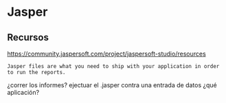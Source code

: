 # Jasper

## Recursos
https://community.jaspersoft.com/project/jaspersoft-studio/resources
		

    Jasper files are what you need to ship with your application in order to run the reports.

¿correr los informes? ejectuar el .jasper contra una entrada de datos
¿qué aplicación?


